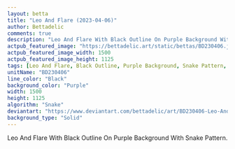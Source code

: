```yaml
---
layout: betta
title: "Leo And Flare (2023-04-06)"
author: Bettadelic
comments: true
description: "Leo And Flare With Black Outline On Purple Background With Snake Pattern."
actpub_featured_image: "https://bettadelic.art/static/bettas/BD230406.jpg"
actpub_featured_image_width: 1500
actpub_featured_image_height: 1125
tags: [Leo And Flare, Black Outline, Purple Background, Snake Pattern, April 2023, Solid Background Pattern]
unitName: "BD230406"
line_color: "Black"
background_color: "Purple"
width: 1500
height: 1125
algorithm: "Snake"
deviantart: "https://www.deviantart.com/bettadelic/art/BD230406-Leo-And-Flare-2023-04-06-956928587"
background_type: "Solid"
---
```


Leo And Flare With Black Outline On Purple Background With Snake Pattern.
